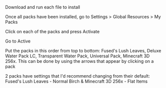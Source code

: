 Download and run each file to install

Once all packs have been installed, go to Settings > Global Resources > My Packs

Click on each of the packs and press Activate

Go to Active

Put the packs in this order from top to bottom: Fused's Lush Leaves, Deluxe Water Pack LC, Transparent Water Pack, Universal Pack, Minecraft 3D 256x. This can be done by using the arrows that appear by clicking on a pack

2 packs have settings that I'd recommend changing from their default: Fused's Lush Leaves - Normal Birch & Minecraft 3D 256x - Flat Items
